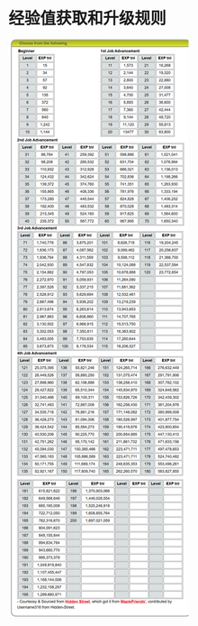 # 经验值获取和升级规则
![](https://github.com/BlenderCN/Learnbgame/blob/master/mDrivEngine/experience-table.png)
